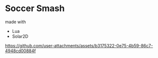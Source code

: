 # Soccer Smash

made with
* Lua
* Solar2D

https://github.com/user-attachments/assets/b3175322-0e75-4b59-86c7-4948cd00884f

